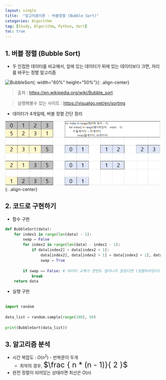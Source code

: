 ```yaml
---
layout: single
title:  "알고리즘이론 - 버블정렬 (Bubble Sort)"
categories: Algorithm
tag: [Study, Algorithm, Python, Sort]
toc: true
---
```


## 1. 버블 정렬 (Bubble Sort)

* 두 인접한 데이터를 비교해서, 앞에 있는 데이터가 뒤에 있는 데이터보다 크면, 자리를 바꾸는 정렬 알고리즘

![BubbleSort](https://upload.wikimedia.org/wikipedia/commons/c/c8/Bubble-sort-example-300px.gif){: width="60%" height="50%"}{: .align-center}
> 출처 : <https://en.wikipedia.org/wiki/Bubble_sort>

> 실행해볼수 있는 사이트 : <https://visualgo.net/en/sorting>

* 데이터가 4개일때, 버블 정렬 간단 정리

![SimpleBubbleSort](/images/2023-01-02-SortingAlgorithm-BubbleSort_posting/BubbleSort_Simply.png){: .align-center}

## 2. 코드로 구현하기

* 함수 구현
```python
def BubbleSort(data):
    for index1 in range(len(data) - 1):
        swap = False
        for index2 in range(len(data) - index1 - 1):
            if data[index2] > data[index2 + 1]:
                data[index2], data[index2 + 1] = data[index2 + 1], data[index2]
                swap = True
        
        if swap == False: # 데이터 교체가 한번도 일어나지 않았다면 (정렬되어있다)
            break
    return data
```

* 실행 구현
```python

import random

data_list = random.sample(range(100), 50)

print(BubbleSort(data_list))

```

## 3. 알고리즘 분석

* 시간 복잡도 : $O(n^2)$ - 반복문이 두개
  * 최악의 경우, <font size=5em>$\frac { n * (n - 1)}{ 2 }$</font>
* 완전 정렬이 되어있는 상태라면 최선은 $O(n)$